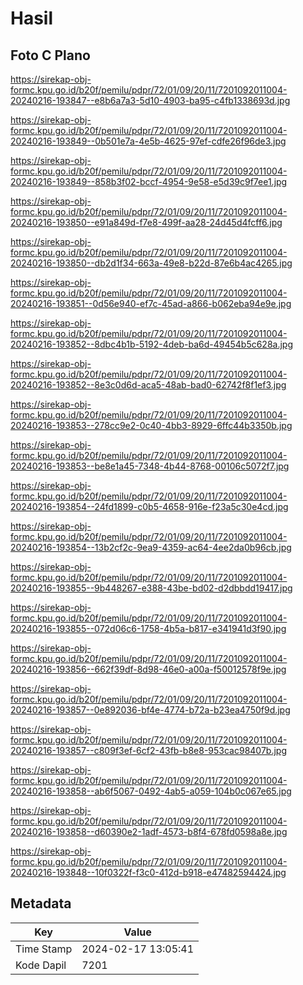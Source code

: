 # Hasil

## Foto C Plano

https://sirekap-obj-formc.kpu.go.id/b20f/pemilu/pdpr/72/01/09/20/11/7201092011004-20240216-193847--e8b6a7a3-5d10-4903-ba95-c4fb1338693d.jpg

https://sirekap-obj-formc.kpu.go.id/b20f/pemilu/pdpr/72/01/09/20/11/7201092011004-20240216-193849--0b501e7a-4e5b-4625-97ef-cdfe26f96de3.jpg

https://sirekap-obj-formc.kpu.go.id/b20f/pemilu/pdpr/72/01/09/20/11/7201092011004-20240216-193849--858b3f02-bccf-4954-9e58-e5d39c9f7ee1.jpg

https://sirekap-obj-formc.kpu.go.id/b20f/pemilu/pdpr/72/01/09/20/11/7201092011004-20240216-193850--e91a849d-f7e8-499f-aa28-24d45d4fcff6.jpg

https://sirekap-obj-formc.kpu.go.id/b20f/pemilu/pdpr/72/01/09/20/11/7201092011004-20240216-193850--db2d1f34-663a-49e8-b22d-87e6b4ac4265.jpg

https://sirekap-obj-formc.kpu.go.id/b20f/pemilu/pdpr/72/01/09/20/11/7201092011004-20240216-193851--0d56e940-ef7c-45ad-a866-b062eba94e9e.jpg

https://sirekap-obj-formc.kpu.go.id/b20f/pemilu/pdpr/72/01/09/20/11/7201092011004-20240216-193852--8dbc4b1b-5192-4deb-ba6d-49454b5c628a.jpg

https://sirekap-obj-formc.kpu.go.id/b20f/pemilu/pdpr/72/01/09/20/11/7201092011004-20240216-193852--8e3c0d6d-aca5-48ab-bad0-62742f8f1ef3.jpg

https://sirekap-obj-formc.kpu.go.id/b20f/pemilu/pdpr/72/01/09/20/11/7201092011004-20240216-193853--278cc9e2-0c40-4bb3-8929-6ffc44b3350b.jpg

https://sirekap-obj-formc.kpu.go.id/b20f/pemilu/pdpr/72/01/09/20/11/7201092011004-20240216-193853--be8e1a45-7348-4b44-8768-00106c5072f7.jpg

https://sirekap-obj-formc.kpu.go.id/b20f/pemilu/pdpr/72/01/09/20/11/7201092011004-20240216-193854--24fd1899-c0b5-4658-916e-f23a5c30e4cd.jpg

https://sirekap-obj-formc.kpu.go.id/b20f/pemilu/pdpr/72/01/09/20/11/7201092011004-20240216-193854--13b2cf2c-9ea9-4359-ac64-4ee2da0b96cb.jpg

https://sirekap-obj-formc.kpu.go.id/b20f/pemilu/pdpr/72/01/09/20/11/7201092011004-20240216-193855--9b448267-e388-43be-bd02-d2dbbdd19417.jpg

https://sirekap-obj-formc.kpu.go.id/b20f/pemilu/pdpr/72/01/09/20/11/7201092011004-20240216-193855--072d06c6-1758-4b5a-b817-e341941d3f90.jpg

https://sirekap-obj-formc.kpu.go.id/b20f/pemilu/pdpr/72/01/09/20/11/7201092011004-20240216-193856--662f39df-8d98-46e0-a00a-f50012578f9e.jpg

https://sirekap-obj-formc.kpu.go.id/b20f/pemilu/pdpr/72/01/09/20/11/7201092011004-20240216-193857--0e892036-bf4e-4774-b72a-b23ea4750f9d.jpg

https://sirekap-obj-formc.kpu.go.id/b20f/pemilu/pdpr/72/01/09/20/11/7201092011004-20240216-193857--c809f3ef-6cf2-43fb-b8e8-953cac98407b.jpg

https://sirekap-obj-formc.kpu.go.id/b20f/pemilu/pdpr/72/01/09/20/11/7201092011004-20240216-193858--ab6f5067-0492-4ab5-a059-104b0c067e65.jpg

https://sirekap-obj-formc.kpu.go.id/b20f/pemilu/pdpr/72/01/09/20/11/7201092011004-20240216-193858--d60390e2-1adf-4573-b8f4-678fd0598a8e.jpg

https://sirekap-obj-formc.kpu.go.id/b20f/pemilu/pdpr/72/01/09/20/11/7201092011004-20240216-193848--10f0322f-f3c0-412d-b918-e47482594424.jpg


## Metadata

| Key        | Value               |
| ---------- | ------------------- |
| Time Stamp | 2024-02-17 13:05:41 |
| Kode Dapil | 7201                |



